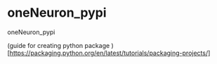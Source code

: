 # oneNeuron_pypi
oneNeuron_pypi

(guide for creating python package ) [https://packaging.python.org/en/latest/tutorials/packaging-projects/]
